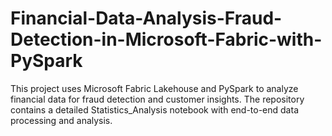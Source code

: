 # Financial-Data-Analysis-Fraud-Detection-in-Microsoft-Fabric-with-PySpark
This project uses Microsoft Fabric Lakehouse and PySpark to analyze financial data for fraud detection and customer insights. The repository contains a detailed Statistics_Analysis notebook with end-to-end data processing and analysis.
